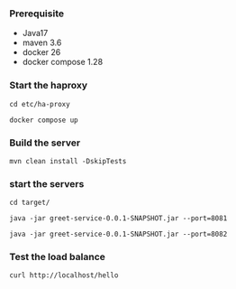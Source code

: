 ### Prerequisite

* Java17
* maven 3.6
* docker 26
* docker compose 1.28

### Start the haproxy

`cd etc/ha-proxy`

`docker compose up`

### Build the server

`mvn clean install -DskipTests`

### start the servers

`cd target/`

`java -jar greet-service-0.0.1-SNAPSHOT.jar --port=8081`

`java -jar greet-service-0.0.1-SNAPSHOT.jar --port=8082`

### Test the load balance

`curl http://localhost/hello`
